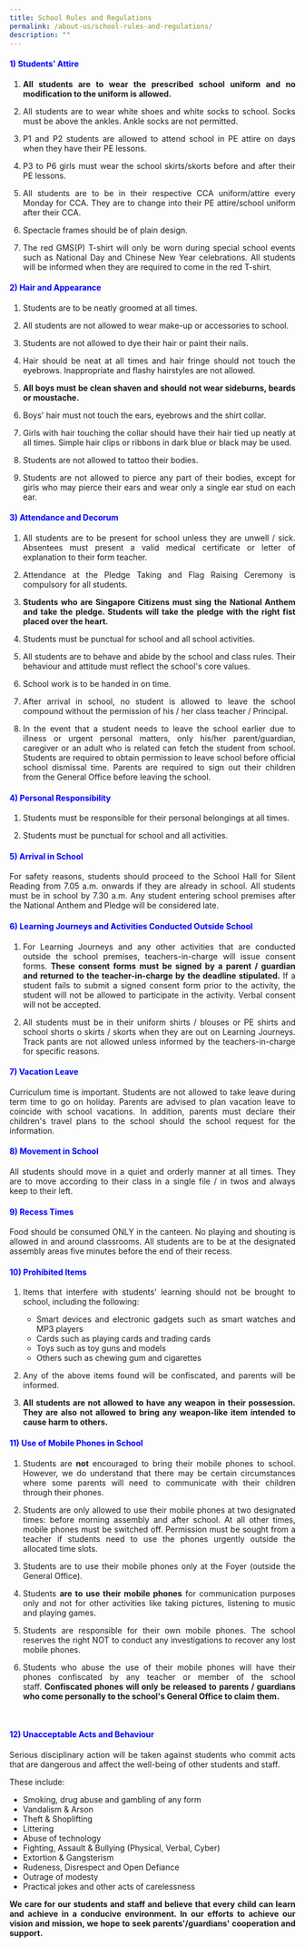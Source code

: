 ```yaml
---
title: School Rules and Regulations
permalink: /about-us/school-rules-and-regulations/
description: ""
---
```

<h4 style="color:blue;">1) Students' Attire</h4>

1. <p style="text-align: justify;"><b>All students are to wear the prescribed school uniform and no modification to the uniform is allowed.</b><br></p>

2. <p style="text-align: justify;">All students are to wear white shoes and white socks to school. Socks must be above the ankles. Ankle socks are not permitted.<br> </p>

3. <p style="text-align: justify;">P1 and P2 students are allowed to attend school in PE attire on days when they have their PE lessons.<br></p>

4. <p style="text-align: justify;">P3 to P6 girls must wear the school skirts/skorts before and after their PE lessons.<br></p>

5. <p style="text-align: justify;">All students are to be in their respective CCA uniform/attire every Monday for CCA. They are to change into their PE attire/school uniform after their CCA.<br></p>

6. <p style="text-align: justify;">Spectacle frames should be of plain design.<br></p>

7. <p style="text-align: justify;">The red GMS(P) T-shirt will only be worn during special school events such as National Day and Chinese New Year celebrations. All students will be informed when they are required to come in the red T-shirt.</p>

<h4 style="color:blue;">2) Hair and Appearance</h4>


1. <p style="text-align: justify;">Students are to be neatly groomed at all times.<br> </p>

2. <p style="text-align: justify;">All students are not allowed to wear make-up or accessories to school.<br></p>

3. <p style="text-align: justify;">Students are not allowed to dye their hair or paint their nails.<br></p>

4. <p style="text-align: justify;">Hair should be neat at all times and hair fringe should not touch the eyebrows. Inappropriate and flashy hairstyles are not allowed.<br></p>

5. <p style="text-align: justify;"><b>All boys must be clean shaven and should not wear sideburns, beards or moustache.</b><br></p>

6. <p style="text-align: justify;">Boys' hair must not touch the ears, eyebrows and the shirt collar.<br></p>

7. <p style="text-align: justify;">Girls with hair touching the collar should have their hair tied up neatly at all times. Simple hair clips or ribbons in dark blue or black may be used.<br></p>

8. <p style="text-align: justify;">Students are not allowed to tattoo their bodies.<br></p>

9. <p style="text-align: justify;">Students are not allowed to pierce any part of their bodies, except for girls who may pierce their ears and wear only&nbsp;a single ear stud on each ear.<br></p>
      
<h4 style="color:blue;">3) Attendance and Decorum</h4>

1. <p style="text-align: justify;">All students are to be present for school unless they are unwell / sick. Absentees must present a valid medical certificate or letter of explanation to their form teacher.<br></p>

2. <p style="text-align: justify;">Attendance at the Pledge Taking and Flag Raising Ceremony is compulsory for all students. <br></p>
    
3. <p style="text-align: justify;"><b>Students who are Singapore Citizens must sing the National Anthem and take the pledge. Students will take the pledge with the right fist placed over the heart.</b><br></p>
    
4. <p style="text-align: justify;">Students must be punctual for school and all school activities.<br></p>
    
5. <p style="text-align: justify;">All students are to behave and abide by the school and class rules. Their behaviour and attitude must reflect the school's core values.<br></p>
    
6. <p style="text-align: justify;">School work is to be handed in on time.<br></p>
    
7. <p style="text-align: justify;">After arrival in school, no student is allowed to leave the school compound without the permission of his / her class teacher / Principal.<br></p>
    
8. <p style="text-align: justify;">In the event that a student needs to leave the school earlier due to illness or urgent personal matters, only his/her parent/guardian, caregiver or an adult who is related can fetch the student from school. Students are required to obtain permission to leave school before official school dismissal time. Parents are required to sign out their children from the General Office before leaving the school.<br></p>
      

<h4 style="color:blue;">4) Personal Responsibility</h4>

1. <p style="text-align: justify;">Students must be responsible for their personal belongings at all times.<br></p>
    
2. <p style="text-align: justify;">Students must be punctual for school and all activities.<br></p>
      

<h4 style="color:blue;">5) Arrival in School</h4>

<p style="text-align: justify;">For safety reasons, students should proceed to the School Hall for Silent Reading from 7.05 a.m. onwards if they are already in school. All students must be in school by 7.30 a.m. Any student entering school premises after the National Anthem and Pledge will be considered late.<br></p>
      

<h4 style="color:blue;">6) Learning Journeys and Activities Conducted Outside School</h4>

1. <p style="text-align: justify;">For Learning Journeys and any other activities that are conducted outside the school premises, teachers-in-charge will issue consent forms.&nbsp;<b>These consent forms must be signed by a parent / guardian and returned to the teacher-in-charge by the deadline stipulated.</b>&nbsp;If a student fails to submit a signed consent form prior to the activity, the student will not be allowed to participate in the activity. Verbal consent will not be accepted. <br></p>
      
    
2. <p style="text-align: justify;">All students must be in their uniform shirts / blouses or PE shirts and school shorts o skirts / skorts when they are out on Learning Journeys. Track pants are not allowed unless informed by the teachers-in-charge for specific reasons. <br></p>
      

<h4 style="color:blue;">7) Vacation Leave</h4>

<p style="text-align: justify;">Curriculum time is important. Students are not allowed to take leave during term time to go on holiday. Parents are advised to plan vacation leave to coincide with school vacations. In addition, parents must declare their children's travel plans to the school should the school request for the information.<br></p>
      

<h4 style="color:blue;">8) Movement in School</h4>

<p style="text-align: justify;">All students should move in a quiet and orderly manner at all times. They are to move according to their class in&nbsp;a single file / in twos and always keep to their left.<br></p>
      
    

<h4 style="color:blue;">9) Recess Times</h4>

<p style="text-align: justify;">Food should be consumed ONLY in the canteen. No playing and shouting is allowed in and around classrooms. All students are to be at the designated assembly areas five minutes before the end of their recess.<br></p>




<h4 style="color:blue;">10) Prohibited Items</h4>

<ol>
		<li>
				<p style="text-align: justify;">
						Items that interfere with students' learning should not be brought to school, including the following:
				</p>
				<ul style="text-align: justify;">
						<li>Smart devices and electronic gadgets such as smart watches and MP3 players</li>
						<li>Cards such as playing cards and trading cards</li>
						<li>Toys such as toy guns and models</li>
						<li>Others such as chewing gum and cigarettes</li>
				</ul>
		</li>
		<li>
				<p style="text-align: justify;">
						Any of the above items found will be confiscated, and parents will be informed.
				</p>
		</li>
		<li>
				<p style="text-align: justify;">
						<b>All students are not allowed to have any weapon in their possession. They are also not allowed to bring any weapon-like item intended to cause harm to others.</b>
				</p>
		</li>
</ol>

<p></p><h4 style="color:blue;">11) Use of Mobile Phones in School</h4>

1. <p></p><p style="text-align: justify;">Students are&nbsp;<b>not</b>&nbsp;encouraged to bring their mobile phones to school. However, we do understand that there may be certain circumstances where some parents will need to communicate with their children through their phones. <br></p>

    
2. <p style="text-align: justify;">Students are only allowed to use their mobile phones at two designated times: before morning assembly and after school. At all other times, mobile phones must be switched off. Permission must be sought from a teacher if students need to use the phones urgently outside the allocated time slots.&nbsp; <br></p>

    
3. <p style="text-align: justify;">Students are to use their mobile phones only at the Foyer (outside the General Office).<br></p>
          
    
4. <p style="text-align: justify;">Students&nbsp;<b>are to use their mobile phones</b>&nbsp;for communication purposes only and not for other activities like taking pictures, listening to music and playing games.<br></p>
      
    
5. <p style="text-align: justify;">Students are responsible for their own mobile phones. The school reserves the right NOT to conduct any investigations to recover any lost mobile phones.<br></p>
      
    
6. <p style="text-align: justify;">Students who abuse the use of their mobile phones will have their phones confiscated by any teacher or member of the school staff.&nbsp;<b>Confiscated phones will only be released to parents / guardians who come personally to the school's General Office to claim them.</b></p><br>

<h4 style="color:blue;">12) Unacceptable Acts and Behaviour</h4>

<p style="text-align: justify;">Serious disciplinary action will be taken against students who commit acts that are dangerous and affect the well-being of other students and staff.<br></p>

<p style="text-align: justify;">These include:<br>
	
  * Smoking, drug abuse and gambling of any form  <br>
  * Vandalism &amp; Arson&nbsp;<br>  
  * Theft &amp; Shoplifting  <br>
  * Littering  <br>
  * Abuse of technology<br>  
  * Fighting, Assault &amp; Bullying (Physical, Verbal, Cyber)  <br>
  * Extortion &amp; Gangsterism  <br>
  * Rudeness, Disrespect and Open Defiance  <br>
  * Outrage of modesty  <br>
  * Practical jokes and other acts of carelessness <br></p>

<p style="text-align: justify;"><b>We care for our students and staff and believe that every child can learn and achieve in a conducive environment. In our efforts to achieve our vision and mission, we hope to seek parents'/guardians' cooperation and support.</b></p>